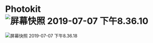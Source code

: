 # Photokit ![屏幕快照 2019-07-07 下午8.36.10](media/15620575779985/%E5%B1%8F%E5%B9%95%E5%BF%AB%E7%85%A7%202019-07-07%20%E4%B8%8B%E5%8D%888.36.10.png)
![屏幕快照 2019-07-07 下午8.36.18](media/15620575779985/%E5%B1%8F%E5%B9%95%E5%BF%AB%E7%85%A7%202019-07-07%20%E4%B8%8B%E5%8D%888.36.18.png)


